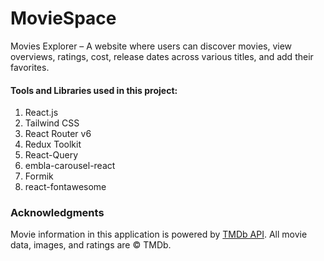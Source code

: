 
# MovieSpace
 Movies Explorer – A website where users can discover movies, view overviews, ratings, cost, release dates across various titles, and add their favorites.

#### Tools and Libraries used in this project:

1. React.js  
2. Tailwind CSS  
3. React Router v6  
4. Redux Toolkit  
5. React-Query  
6. embla-carousel-react  
7. Formik  
8. react-fontawesome


### Acknowledgments
Movie information in this application is powered by [TMDb API](https://www.themoviedb.org/documentation/api). All movie data, images, and ratings are © TMDb.


